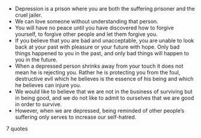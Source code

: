  - Depression is a prison where you are both the suffering prisoner and the cruel jailer.
 - We can love someone without understanding that person.
 - You will have no peace until you have discovered how to forgive yourself, to forgive other people and let them forgive you.
 - If you believe that you are bad and unacceptable, you are unable to look back at your past with pleasure or your future with hope. Only bad things happened to you in the past, and only bad things will happen to you in the future.
 - When a depressed person shrinks away from your touch it does not mean he is rejecting you. Rather he is protecting you from the foul, destructive evil which he believes is the essence of his being and which he believes can injure you.
 - We would like to believe that we are not in the business of surviving but in being good, and we do not like to admit to ourselves that we are good in order to survive.
 - However, when we are depressed, being reminded of other people’s suffering only serves to increase our self-hatred.

7 quotes
